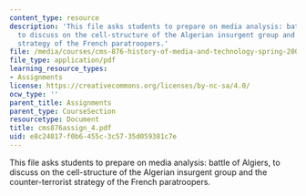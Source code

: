 ```yaml
---
content_type: resource
description: 'This file asks students to prepare on media analysis: battle of Algiers,
  to discuss on the cell-structure of the Algerian insurgent group and the counter-terrorist
  strategy of the French paratroopers.'
file: /media/courses/cms-876-history-of-media-and-technology-spring-2005/e8c24017f0b6455c3c5735d059381c7e_cms876assign_4.pdf
file_type: application/pdf
learning_resource_types:
- Assignments
license: https://creativecommons.org/licenses/by-nc-sa/4.0/
ocw_type: ''
parent_title: Assignments
parent_type: CourseSection
resourcetype: Document
title: cms876assign_4.pdf
uid: e8c24017-f0b6-455c-3c57-35d059381c7e
---
```

This file asks students to prepare on media analysis: battle of Algiers, to discuss on the cell-structure of the Algerian insurgent group and the counter-terrorist strategy of the French paratroopers.